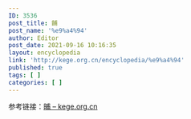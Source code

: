```yaml
---
ID: 3536
post_title: 餔
post_name: '%e9%a4%94'
author: Editor
post_date: 2021-09-16 10:16:35
layout: encyclopedia
link: 'http://kege.org.cn/encyclopedia/%e9%a4%94'
published: true
tags: [ ]
categories: [ ]
---
```

参考链接：<a href="http://kege.org.cn/encyclopedia/%e6%99%a1">晡 – kege.org.cn</a>